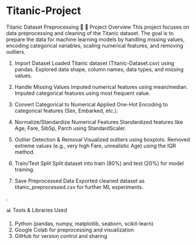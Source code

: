 # Titanic-Project
Titanic Dataset Preprocessing 🚢
📌 Project Overview
    This project focuses on data preprocessing and cleaning of the Titanic dataset.
    The goal is to prepare the data for machine learning models by handling missing values, encoding categorical variables, scaling             numerical features, and removing outliers.

1. Import Dataset
  Loaded Titanic dataset (Titanic-Dataset.csv) using pandas.
  Explored data shape, column names, data types, and missing values.

2. Handle Missing Values
  Imputed numerical features using mean/median.
  Imputed categorical features using most frequent value.

3. Convert Categorical to Numerical
  Applied One-Hot Encoding to categorical features (Sex, Embarked, etc.).

4. Normalize/Standardize Numerical Features
  Standardized features like Age, Fare, SibSp, Parch using StandardScaler.

5. Outlier Detection & Removal
  Visualized outliers using boxplots.
  Removed extreme values (e.g., very high Fare, unrealistic Age) using the IQR method.

6. Train/Test Split
  Split dataset into train (80%) and test (20%) for model training.

7. Save Preprocessed Data
  Exported cleaned dataset as titanic_preprocessed.csv for further ML experiments.

.

📊 Tools & Libraries Used

1. Python (pandas, numpy, matplotlib, seaborn, scikit-learn)
2. Google Colab for preprocessing and visualization
3. GitHub for version control and sharing
